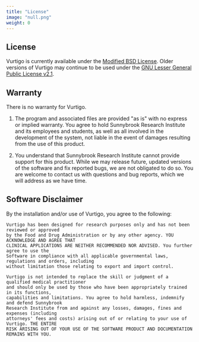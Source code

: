 ```yaml
---
title: "License"
image: "null.png"
weight: 0
---
```

## License
Vurtigo is currently available under the [Modified BSD License](https://opensource.org/licenses/BSD-3-Clause). Older versions of Vurtigo may continue to be used under the [GNU Lesser General Public License v2.1](https://www.gnu.org/licenses/old-licenses/lgpl-2.1.html).

## Warranty

There is no warranty for Vurtigo.

1. The program and associated files are provided "as is" with no express or implied warranty. You agree to hold Sunnybrook Research Institute and its employees and students, as well as all involved in the development of the system, not liable in the event of damages resulting from the use of this product.

2. You understand that Sunnybrook Research Institute cannot provide support for this product. While we may release future, updated versions of the software and fix reported bugs, we are not obligated to do so. You are welcome to contact us with questions and bug reports, which we will address as we have time.

## Software Disclaimer

By the installation and/or use of Vurtigo, you agree to the following:
```
Vurtigo has been designed for research purposes only and has not been reviewed or approved
by the Food and Drug Administration or by any other agency. YOU ACKNOWLEDGE AND AGREE THAT
CLINICAL APPLICATIONS ARE NEITHER RECOMMENDED NOR ADVISED. You further agree to use the
Software in compliance with all applicable governmental laws, regulations and orders, including
without limitation those relating to export and import control.

Vurtigo is not intended to replace the skill or judgment of a qualified medical practitioner
and should only be used by those who have been appropriately trained in its functions,
capabilities and limitations. You agree to hold harmless, indemnify and defend Sunnybrook
Research Institute from and against any losses, damages, fines and expenses (including
attorneys' fees and costs) arising out of or relating to your use of Vurtigo. THE ENTIRE
RISK ARISING OUT OF YOUR USE OF THE SOFTWARE PRODUCT AND DOCUMENTATION REMAINS WITH YOU.
```